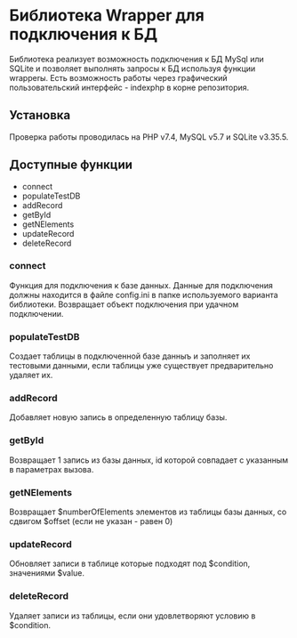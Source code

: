 # Библиотека Wrapper для подключения к БД
Библиотека реализует возможность подключения к БД MySql или SQLite и позволяет выполнять запросы к БД используя функции wrapperы. Есть возможность работы через графический пользовательский интерфейс - indexphp в корне репозитория.

## Установка
Проверка работы проводилась на PHP v7.4, MySQL v5.7 и SQLite v3.35.5.

## Доступные функции
- connect
- populateTestDB
- addRecord
- getById
- getNElements
- updateRecord
- deleteRecord

### connect
Функция для подключения к базе данных. Данные для подключения должны находится в файле config.ini в папке используемого варианта библиотеки. Возвращает объект подключения при удачном подключении.

### populateTestDB
Создает таблицы в подключенной базе данныъ и заполняет их тестовыми данными, если таблицы уже существует предварительно удаляет их.

### addRecord
Добавляет новую запись в определенную таблицу базы.

### getById
Возвращает 1 запись из базы данных, id которой совпадает с указанным в параметрах вызова.

### getNElements
Возвращает $numberOfElements элементов из таблицы базы данных, со сдвигом $offset (если не указан - равен 0)

### updateRecord
Обновляет записи в таблице которые подходят под $condition, значениями $value.

### deleteRecord
Удаляет записи из таблицы, если они удовлетворяют условию в $condition.

